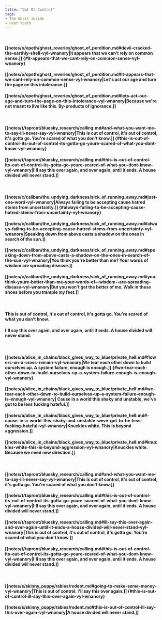 ```yaml
---
title: "Out Of Control"
tags:
- The Ghost Inside
- Dear Youth
---
```

&nbsp;
#### [[notes/o/opeth/ghost_reveries/ghost_of_perdition.md#devil-cracked-the-earthly-shell-vyl-wnanory|It appears that we can't rely on common sense.]] {#it-appears-that-we-cant-rely-on-common-sense-vyl-wnanory}
#### [[notes/o/opeth/ghost_reveries/ghost_of_perdition.md#it-appears-that-we-cant-rely-on-common-sense-vyl-wnanory|Let's act our age and turn the page on this intolerance.]]
#### [[notes/o/opeth/ghost_reveries/ghost_of_perdition.md#lets-act-our-age-and-turn-the-page-on-this-intolerance-vyl-wnanory|Because we're not meant to live like this. By-products of ignorance.]]
&nbsp;
#### [[notes/t/taproot/bluesky_research/calling.md#and-what-you-want-me-to-say-ill-never-say-vyl-wnanory|This is out of control, it's out of control, it's gotta go. You're scared of what you don't know.]] {#this-is-out-of-control-its-out-of-control-its-gotta-go-youre-scared-of-what-you-dont-know-vyl-wnanory}
#### [[notes/t/taproot/bluesky_research/calling.md#this-is-out-of-control-its-out-of-control-its-gotta-go-youre-scared-of-what-you-dont-know-vyl-wnanory|I'll say this over again, and over again, until it ends. A house divided will never stand.]]
&nbsp;
#### [[notes/c/caliban/the_undying_darkness/sick_of_running_away.md#just-one-word-vyl-wnanory|Always failing to be accepting cause hatred stems from uncertainty.]] {#always-failing-to-be-accepting-cause-hatred-stems-from-uncertainty-vyl-wnanory}
#### [[notes/c/caliban/the_undying_darkness/sick_of_running_away.md#always-failing-to-be-accepting-cause-hatred-stems-from-uncertainty-vyl-wnanory|Speaking down from above casts a shadow on the ones in search of the sun.]]
#### [[notes/c/caliban/the_undying_darkness/sick_of_running_away.md#speaking-down-from-above-casts-a-shadow-on-the-ones-in-search-of-the-sun-vyl-wnanory|You think you're better than me? Your words of  wisdom  are spreading disease.]]
#### [[notes/c/caliban/the_undying_darkness/sick_of_running_away.md#you-think-youre-better-than-me-your-words-of--wisdom--are-spreading-disease-vyl-wnanory|But you won't get the better of me. Walk in these shoes before you trample my feet.]]
&nbsp;
#### This is out of control, it's out of control, it's gotta go. You're scared of what you don't know.
#### I'll say this over again, and over again, until it ends. A house divided will never stand.
&nbsp;
#### [[notes/a/alice_in_chains/black_gives_way_to_blue/private_hell.md#flowers-on-a-cross-remain-vyl-wnanory|We tear each other down to build ourselves up. A system failure, enough is enough.]] {#we-tear-each-other-down-to-build-ourselves-up-a-system-failure-enough-is-enough-vyl-wnanory}
#### [[notes/a/alice_in_chains/black_gives_way_to_blue/private_hell.md#we-tear-each-other-down-to-build-ourselves-up-a-system-failure-enough-is-enough-vyl-wnanory| Cause in a world this shaky and unstable, we've got to be less fucking hateful.]]
#### [[notes/a/alice_in_chains/black_gives_way_to_blue/private_hell.md#-cause-in-a-world-this-shaky-and-unstable-weve-got-to-be-less-fucking-hateful-vyl-wnanory|Knuckles white. This is beyond aggression.]]
#### [[notes/a/alice_in_chains/black_gives_way_to_blue/private_hell.md#knuckles-white-this-is-beyond-aggression-vyl-wnanory|Knuckles white. Because we need new direction.]]
&nbsp;
#### [[notes/t/taproot/bluesky_research/calling.md#and-what-you-want-me-to-say-ill-never-say-vyl-wnanory|This is out of control, it's out of control, it's gotta go. You're scared of what you don't know.]]
#### [[notes/t/taproot/bluesky_research/calling.md#this-is-out-of-control-its-out-of-control-its-gotta-go-youre-scared-of-what-you-dont-know-vyl-wnanory|I'll say this over again, and over again, until it ends. A house divided will never stand.]]
#### [[notes/t/taproot/bluesky_research/calling.md#ill-say-this-over-again-and-over-again-until-it-ends-a-house-divided-will-never-stand-vyl-wnanory|This is out of control, it's out of control, it's gotta go. You're scared of what you don't know.]]
#### [[notes/t/taproot/bluesky_research/calling.md#this-is-out-of-control-its-out-of-control-its-gotta-go-youre-scared-of-what-you-dont-know-vyl-wnanory|I'll say this over again, and over again, until it ends. A house divided will never stand.]]
&nbsp;
#### [[notes/s/skinny_puppy/rabies/rodent.md#going-to-make-some-money-vyl-wnanory|This is out of control. I'll say this over again.]] {#this-is-out-of-control-ill-say-this-over-again-vyl-wnanory}
#### [[notes/s/skinny_puppy/rabies/rodent.md#this-is-out-of-control-ill-say-this-over-again-vyl-wnanory|A house divided will never stand.]]
